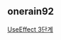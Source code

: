 <h2>onerain92</h2><a href="https://www.notion.so/study66/Synchronizing-with-Effects-55b4ac2643ef42468200ee9206dd4271?pvs=4#20a6f7f4455f42eba3cc6a58e07df79c">UseEffect 3단계</a>
